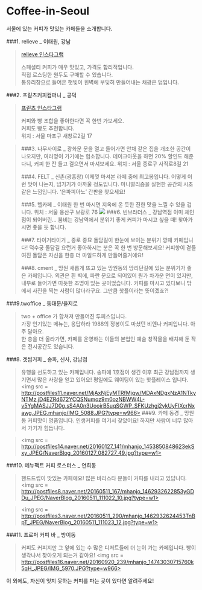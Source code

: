# Coffee-in-Seoul
서울에 있는 커피가 맛있는 카페들을 소개합니다.


###1. relieve _ 이태원, 강남
>[relieve 인스타그램](https://www.instagram.com/relievecoffee/)
>
>스페셜티 커피가 매우 맛있고, 가격도 합리적입니다.<br />
>직접 로스팅한 원두도 구매할 수 있습니다.<br />
>통유리창으로 들어온 햇빛이 횐벽에 부딪혀 만들어내는 채광은 덤입니다.<br />

###2. 프릳츠커피컴퍼니 _ 공덕
>[프릳츠 인스타그램](https://www.instagram.com/fritzcoffeecompany/)<br />
>
>커피와 빵 조합을 좋아한다면 꼭 한번 가보세요. <br />
>커피도 빵도 추천합니다.<br />
>위치 : 서울 마포구 새창로2길 17

>
>###3. 나무사이로 _ 광화문
>문을 열고 들어가면 안채 같은 집을 개조한 공간이 나오지만, 여러명이 가기에는 협소합니다.
>테이크아웃을 하면 20% 할인도 해준다니, 커피 한 잔 들고 걸으면서 마셔보세요.
>위치 : 서울 종로구 사직로8길 21
>
>###4. FELT _ 신촌(광흥창)
>이제껏 마셔본 라떼 중에 최고봉입니다. 어떻게 이런 맛이 나는지, 넘기기가 아까울 정도입니다.
>미니멀리즘을 실현한 공간의 시초 같은 느낌입니다. ‘은파피아노’ 간판을 찾으세요!
>
>###5. 헬카페 _ 이태원
>한 번 마시면 지옥에 온 듯한 진한 맛을 느낄 수 있을 겁니다.
>위치 : 서울 용산구 보광로 76
> <img src = http://blogfiles5.naver.net/20160302_207/justlike_you_1456929520541tgJ8S_JPEG/%C0%CC%C5%C2%BF%F8%C4%AB%C6%E4_%C7%EF%C4%AB%C6%E4_%282%29.jpg>
>###6. 빈브라더스 _ 강남역점
>이미 체인점이 되어버린... 붐비는 강남역에서 분위기 좋게 커피가 마시고 싶을 때!
>찾아가시면 좋을 듯 합니다.
>
>###7. 타이거타이거 _ 종로
>종묘 돌담길이 한눈에 보이는 분위기 깡패 카페입니다! 덕수궁 돌담길 요런거 좋아하시는 분은 꼭 한 번 방문해보세요! 커피향이 곁들여진 돌담은 자신을 한층 더 마일드하게 만들어줄거에요!
>
>###8. cment _ 망원
>새롭게 뜨고 있는 망원동의 망리단길에 있는 분위기가 좋은 카페입니다. 외관은 흰 벽에, 파란 문으로 되어있어 뭔가 차가운 면이 있지만, 내부로 들어가면 따듯한 조명이 있는 곳이었습니다.
>커피를 마시고 있다보니 밖에서 사진을 찍는 사람이 많더라구요. 그만큼 핫플이라는 뜻이겠죠?!

###9.twoffice _ 동대문/을지로
> two + office 가 합쳐져 만들어진 투피스입니다.<br />
> 가장 인기있는 메뉴는, 응답하라 1988의 정봉이도 마셨던 비엔나 커피입니다. 아주 달아요.<br />
> 한 층을 더 올라가면, 카페를 운영하는 이들의 본업인 예술 창작물을 배치해 둔 작은 전시공간도 있습니다.<br />


###8. 겟썸커피 _ 송파, 신사, 강남점
>유행을 선도하고 있는 카페입니다. 송파에 1호점이 생긴 이후 최근 강남점까지 생기면서 많은 사랑을 얻고 있어요! 평일에도 웨이팅이 있는 핫플레이스 입니다.
><img src = http://postfiles11.naver.net/MjAxNjEyMTRfMjgw/MDAxNDgxNzA1NTkyNTMz.jD4EZRd672YCQSNumoz9m0ozNBWW4L-v5YgMASJJ7D0g.sS4A0n3UooirB5uqSGWP_SFKUzhgj2ykUyFIXcrNxawg.JPEG.mhanjo/IMG_5088.JPG?type=w966>
###9. 카페 동경 _ 망원동
>커피맛이 명품입니다. 인생커피를 여기서 찾았어요! 하지만 사람이 너무 많아서 가기가 힘듭니다.

><img src = http://postfiles14.naver.net/20160127_141/mhanjo_1453850848623ekSxy_JPEG/NaverBlog_20160127_082727_49.jpg?type=w1>

###10. 메뉴팩트 커피 로스터스 _ 연희동
>핸드드립이 맛있는 카페에요! 많은 바리스타 분들이 커피를 내리고 있답니다.
> <img src = http://postfiles8.naver.net/20160511_167/mhanjo_1462932622853yGDDu_JPEG/NaverBlog_20160511_111022_10.jpg?type=w1>

><img src = http://postfiles3.naver.net/20160511_290/mhanjo_1462932624453TnBpT_JPEG/NaverBlog_20160511_111023_12.jpg?type=w1>


###11. 프로퍼 커피 바 _ 방이동
>커피도 커피지만 그 앞에 있는 수 많은 디저트들에 더 눈이 가는 카페입니다. 빵이 생각나서 찾아오게 되는거 같아요!
><img src = http://postfiles16.naver.net/20160920_239/mhanjo_14743030715760k5qH_JPEG/IMG_5970.JPG?type=w966>




이 외에도, 자신이 잊지 못하는 커피를 파는 곳이 있다면 알려주세요!
